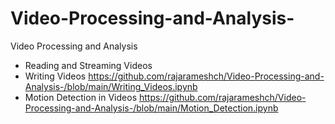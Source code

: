 # Video-Processing-and-Analysis-
Video Processing and Analysis 
* Reading and Streaming Videos
* Writing Videos
  https://github.com/rajarameshch/Video-Processing-and-Analysis-/blob/main/Writing_Videos.ipynb
* Motion Detection in Videos
  https://github.com/rajarameshch/Video-Processing-and-Analysis-/blob/main/Motion_Detection.ipynb

